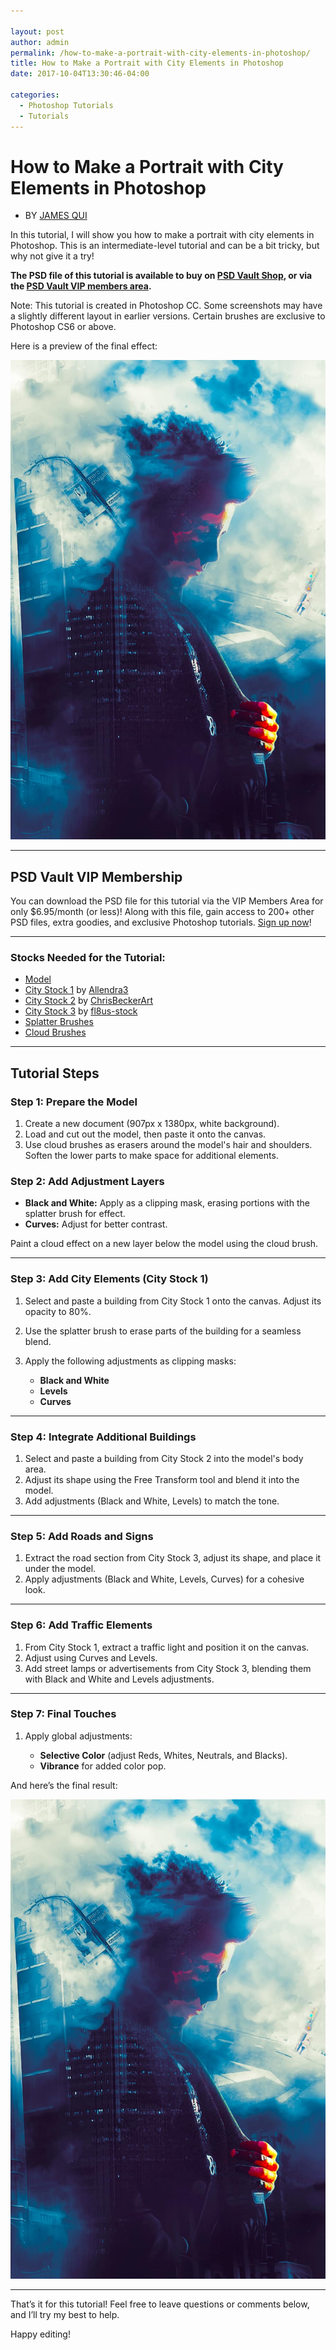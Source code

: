 ```yaml
---

layout: post
author: admin
permalink: /how-to-make-a-portrait-with-city-elements-in-photoshop/
title: How to Make a Portrait with City Elements in Photoshop
date: 2017-10-04T13:30:46-04:00

categories:
  - Photoshop Tutorials
  - Tutorials
---
```

# How to Make a Portrait with City Elements in Photoshop

* BY [JAMES QUI](https://www.psdvault.com/author/admin/ "James Qu")

In this tutorial, I will show you how to make a portrait with city elements in Photoshop. This is an intermediate-level tutorial and can be a bit tricky, but why not give it a try!

**The PSD file of this tutorial is available to buy on [PSD Vault Shop](https://shop.psdvault.com/collections/photo-effect-psd-files/products/psd-file-how-to-make-a-portrait-with-city-elements-in-photoshop), or via the [PSD Vault VIP members area](https://vip.psdvault.com/).**

Note: This tutorial is created in Photoshop CC. Some screenshots may have a slightly different layout in earlier versions. Certain brushes are exclusive to Photoshop CS6 or above.

Here is a preview of the final effect:

![Final Effect](/images/city-man-flatten.jpg)

- - -

## PSD Vault VIP Membership

You can download the PSD file for this tutorial via the VIP Members Area for only $6.95/month (or less)! Along with this file, gain access to 200+ other PSD files, extra goodies, and exclusive Photoshop tutorials. [Sign up now](http://www.psdvault.com/vip/signup.php)!

- - -

### Stocks Needed for the Tutorial:

* [Model](http://www.psdvault.com/img/2016/06/Stock_Stock_7_by_stock_cursedmind.jpg)
* [City Stock 1](http://allendra3.deviantart.com/art/City-Street-Stock-186442967) by [Allendra3](http://allendra3.deviantart.com/)
* [City Stock 2](http://chrisbeckerart.deviantart.com/art/Jersey-City-Skyline-at-Sunset-97199302) by [ChrisBeckerArt](http://chrisbeckerart.deviantart.com/)
* [City Stock 3](http://fl8us-stock.deviantart.com/art/Deserted-City-4804145) by [fl8us-stock](http://fl8us-stock.deviantart.com/)
* [Splatter Brushes](http://www.deviantart.com/art/Dried-Blood-Splatters-146720033)
* [Cloud Brushes](http://www.deviantart.com/browse/all/resources/applications/psbrushes/?q=clouds)

- - -

## Tutorial Steps

### Step 1: Prepare the Model

1. Create a new document (907px x 1380px, white background).
2. Load and cut out the model, then paste it onto the canvas.
3. Use cloud brushes as erasers around the model's hair and shoulders. Soften the lower parts to make space for additional elements.

### Step 2: Add Adjustment Layers

* **Black and White:** Apply as a clipping mask, erasing portions with the splatter brush for effect.  
* **Curves:** Adjust for better contrast.

Paint a cloud effect on a new layer below the model using the cloud brush.

- - -

### Step 3: Add City Elements (City Stock 1)

1. Select and paste a building from City Stock 1 onto the canvas. Adjust its opacity to 80%.
2. Use the splatter brush to erase parts of the building for a seamless blend.
3. Apply the following adjustments as clipping masks:

   * **Black and White**
   * **Levels**
   * **Curves**

- - -

### Step 4: Integrate Additional Buildings

1. Select and paste a building from City Stock 2 into the model's body area.
2. Adjust its shape using the Free Transform tool and blend it into the model.
3. Add adjustments (Black and White, Levels) to match the tone.

- - -

### Step 5: Add Roads and Signs

1. Extract the road section from City Stock 3, adjust its shape, and place it under the model.
2. Apply adjustments (Black and White, Levels, Curves) for a cohesive look.

- - -

### Step 6: Add Traffic Elements

1. From City Stock 1, extract a traffic light and position it on the canvas.
2. Adjust using Curves and Levels.
3. Add street lamps or advertisements from City Stock 3, blending them with Black and White and Levels adjustments.

- - -

### Step 7: Final Touches

1. Apply global adjustments:

   * **Selective Color** (adjust Reds, Whites, Neutrals, and Blacks).
   * **Vibrance** for added color pop.

And here’s the final result:

![Final Effect](/images/city-man-flatten.jpg)

- - -

That’s it for this tutorial! Feel free to leave questions or comments below, and I’ll try my best to help.

Happy editing!
